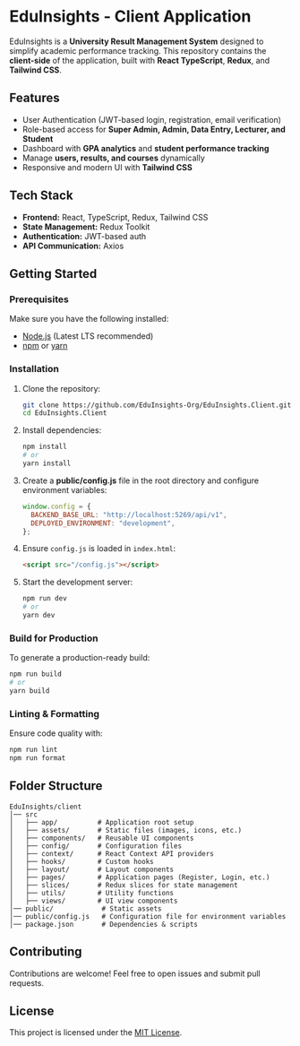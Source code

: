 # EduInsights - Client Application

EduInsights is a **University Result Management System** designed to simplify academic performance tracking. This repository contains the **client-side** of the application, built with **React TypeScript**, **Redux**, and **Tailwind CSS**.

## Features

- User Authentication (JWT-based login, registration, email verification)
- Role-based access for **Super Admin, Admin, Data Entry, Lecturer, and Student**
- Dashboard with **GPA analytics** and **student performance tracking**
- Manage **users, results, and courses** dynamically
- Responsive and modern UI with **Tailwind CSS**

## Tech Stack

- **Frontend:** React, TypeScript, Redux, Tailwind CSS
- **State Management:** Redux Toolkit
- **Authentication:** JWT-based auth
- **API Communication:** Axios

## Getting Started

### Prerequisites

Make sure you have the following installed:
- [Node.js](https://nodejs.org/) (Latest LTS recommended)
- [npm](https://www.npmjs.com/) or [yarn](https://yarnpkg.com/)

### Installation

1. Clone the repository:
   ```bash
   git clone https://github.com/EduInsights-Org/EduInsights.Client.git
   cd EduInsights.Client
   ```

2. Install dependencies:
   ```bash
   npm install
   # or
   yarn install
   ```

3. Create a **public/config.js** file in the root directory and configure environment variables:
   ```js
   window.config = {
     BACKEND_BASE_URL: "http://localhost:5269/api/v1",
     DEPLOYED_ENVIRONMENT: "development",
   };
   ```

4. Ensure `config.js` is loaded in `index.html`:
   ```html
   <script src="/config.js"></script>
   ```

5. Start the development server:
   ```bash
   npm run dev
   # or
   yarn dev
   ```

### Build for Production

To generate a production-ready build:
```bash
npm run build
# or
yarn build
```

### Linting & Formatting

Ensure code quality with:
```bash
npm run lint
npm run format
```

## Folder Structure

```
EduInsights/client
│── src
│   ├── app/          # Application root setup
│   ├── assets/       # Static files (images, icons, etc.)
│   ├── components/   # Reusable UI components
│   ├── config/       # Configuration files
│   ├── context/      # React Context API providers
│   ├── hooks/        # Custom hooks
│   ├── layout/       # Layout components
│   ├── pages/        # Application pages (Register, Login, etc.)
│   ├── slices/       # Redux slices for state management
│   ├── utils/        # Utility functions
│   ├── views/        # UI view components
│── public/            # Static assets
│── public/config.js   # Configuration file for environment variables
│── package.json       # Dependencies & scripts
```

## Contributing

Contributions are welcome! Feel free to open issues and submit pull requests.

## License

This project is licensed under the [MIT License](LICENSE).
